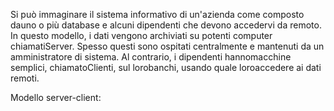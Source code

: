 Si può immaginare il sistema informativo di un'azienda come composto dauno o più database e alcuni dipendenti che devono accedervi da remoto. In questo modello, i dati vengono archiviati su potenti computer chiamatiServer. Spesso questi sono ospitati centralmente e mantenuti da un amministratore di sistema. Al contrario, i dipendenti hannomacchine semplici, chiamatoClienti, sul lorobanchi, usando quale loroaccedere ai dati remoti.

Modello server-client: